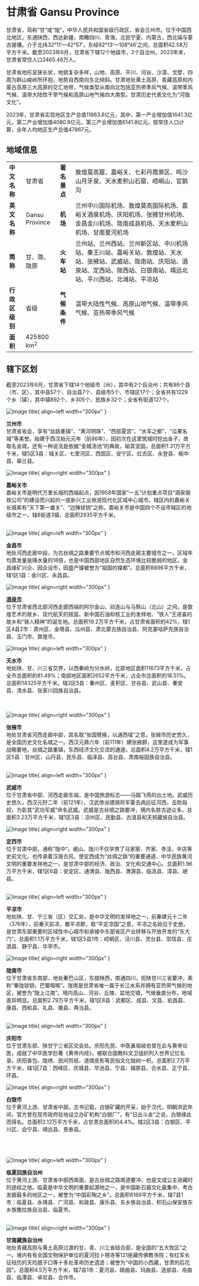 # 甘肃省 Gansu Province

甘肃省，简称“甘”或“陇”，中华人民共和国省级行政区，省会兰州市。位于中国西北地区，东通陕西，西达新疆，南瞰四川、青海，北扼宁夏、内蒙古，西北端与蒙古接壤。介于北纬32°11′—42°57′，东经92°13′—108°46′之间，总面积42.58万平方千米。截至2023年6月，甘肃省下辖12个地级市，2个自治州。2023年末，甘肃省常住人口2465.48万人。

甘肃省地形呈狭长状，地貌复杂多样，山地、高原、平川、河谷、沙漠、戈壁，四周为群山峻岭所环抱，地势自西南向东北倾斜。甘肃地处黄土高原、青藏高原和内蒙古高原三大高原的交汇地带，气候类型从南向北包括亚热带季风气候、温带季风气候、温带大陆性干旱气候和高原山地气候四大类型。甘肃历史代表文化为“河陇文化”。

2023年，甘肃省实现地区生产总值11863.8亿元，其中，第一产业增加值1641.3亿元，第二产业增加值4080.8亿元，第三产业增加值6141.8亿元。按常住人口计算，全年人均地区生产总值47867元。

## 地域信息

<style>
    table,tr,td,th {
        border-collapse: collapse !important;
        border: none !important;
    }
    table th:first-of-type {
        width: 5%;
    }
    table th:nth-of-type(2) {
        width: 25%;
    }
    table th:nth-of-type(3) {
        width: 5%;
    }
    table th:nth-of-type(4) {
        width: 65%;
    }
</style>

|  |  |  |  |
| ---------- | --------- | ------------ | -------------- |
| **中文名称** | 甘肃省  | **著名景点** | 敦煌莫高窟、嘉峪关、七彩丹霞景区、鸣沙山月牙泉、天水麦积山石窟、崆峒山、官鹅沟 |
| **英文名称** | Gansu Province  | **机场** | 兰州中川国际机场、敦煌莫高国际机场、嘉峪关酒泉机场、庆阳机场、张掖甘州机场、金昌金川机场、陇南成县机场、天水麦积山机场、甘南夏河机场 |
| **简称** | 甘、陇、陇原  | **火车站** | 兰州站、兰州西站、兰州新区站、中川机场站、秦王川站、嘉峪关站、敦煌站、天水站、张掖站、武威站、陇南站、庆阳站、酒泉站、定西站、陇西站、白银南站、靖远北站、平川西站、北滩站、平凉站 |
| **行政区级别** | 省级  | **气候条件** | 温带大陆性气候、高原山地气候、温带季风气候、亚热带季风气候 |
| **面积** | 425800 km<sup>2</sup>  |  |  |


## 辖下区划

截至2023年6月，甘肃省下辖14个地级市（州），其中有2个自治州；共有86个县（市、区），其中县57个、自治县7个、县级市5个、市辖区17个；全省共有1229个乡（镇），其中镇892个、乡305个、民族乡32个；全省有街道127个。

![Image title](images/Lanzhou.jpg/){ align=left width="300px" }

**兰州市**<br/>
甘肃省省会，享有“丝路重镇”、“黄河明珠”、“西部夏宫”、“水车之都”、“瓜果名城”等美誉。始建于西汉始元元年（前86年），因初次在这里筑城时挖出金子，故取名金城，还有一种说法是依据“金城汤池”的典故，喻其坚固。总面积1.31万平方千米，辖5区3县：城关区、七里河区、西固区、安宁区、红古区、永登县、榆中县、皋兰县。


![Image title](images/Jiayuguan.jpg/){ align=right width="300px" }

**嘉峪关市**<br/>
嘉峪关市是明代万里长城的西端起点，因1958年国家“一五”计划重点项目“酒泉钢铁公司”的建设而兴起的一座新兴工业旅游现代化区域中心城市。辖区内的嘉峪关长城素有“天下第一雄关”、“边陲锁钥”之称。嘉峪关市是中国四个不设市辖区的地级市之一，辖8街道3镇，总面积2935平方千米。<br/><br/>


![Image title](images/Jinchang.jpg/){ align=left width="300px" }

**金昌市**<br/>
地处河西走廊中段，为古丝绸之路重要节点城市和河西走廊主要城市之一，区域年均蒸发量是降水量的18倍，也是中国西部地区自然生态环境比较脆弱的地区。金昌缘矿兴企、因企设市，因盛产镍被誉为“祖国的镍都”。总面积8896平方千米，辖1区1县：金川区、永昌县。


![Image title](images/Jiuquan.jpg/){ align=right width="300px" }

<a href="CityAndStateAttractions/Jiuquan"> **酒泉市** <br/></a>
位于甘肃省西北部河西走廊西端的阿尔金山、祁连山与马鬃山（北山）之间。是敦煌艺术的故乡、现代航天的摇篮、新中国石油和核工业的发祥地、“铁人”王进喜的故乡和“铁人精神”的诞生地。总面积19.2万平方千米，占甘肃省面积的42%，辖1区4县2市：肃州区、金塔县、瓜州县、肃北蒙古族自治县、阿克塞哈萨克族自治县、玉门市、敦煌市。


![Image title](images/Tianshui.jpg/){ align=left width="300px" }

**天水市**<br/>
地处陕、甘、川三省交界，以西秦岭为分水岭，北部地区面积11673平方千米，占全市总面积的81.49%；南部地区面积2652平方千米，占全市总面积的18.51%。总面积14325平方千米。辖2区5县：秦州区、麦积区、甘谷县、武山县、秦安县、清水县、张家川回族自治县。<br/><br/><br/>


![Image title](images/Zhangye.jpg/){ align=right width="300px" }

**张掖市**<br/>
地处甘肃省河西走廊中部，其名取“张国臂掖，以通西域”之意。张掖市历史悠久，是全国历史文化名城之一。西汉元鼎六年（前111年）建张掖郡，这里遂成为军事战略要地，丝绸之路重镇，东西经济文化交流的通道。总面积4.2万平方千米，辖1区5县：甘州区、山丹县、民乐县、临泽县、高台县、肃南裕固族自治县。<br/><br/>


![Image title](images/Wuwei.jpg/){ align=left width="300px" }

**武威市**<br/>
位于甘肃省中部、河西走廊东端，是中国旅游标志——马踏飞燕的出土地。武威历史悠久，西汉元狩二年（前121年），汉武帝派骠骑将军霍去病远征河西，击败匈奴，为彰其“武功军威”命名武威。武威是古丝绸之路要冲，境内名胜古迹众多。总面积3.23万平方千米，辖1区3县：凉州区、民勤县、古浪县和天祝藏族自治县。


![Image title](images/Dingxi.jpg/){ align=right width="300px" }

**定西市**<br/>
位于甘肃中部，通称“陇中”。岷山、陇川不仅孕育了马家窑、齐家、寺洼、辛店等史前文化，也传承着汉唐古风，使定西成为“丝绸之路”的重要通道、中华民族黄河文明的重要发祥地之一。是甘肃中部的经济、政治、文化和交通中心。总面积1.96万平方千米，辖1区6县：安定区、通渭县、陇西县、渭源县、临洮县、漳县、岷县。<br/><br/>


![Image title](images/Pingliang.jpg/){ align=left width="300px" }

**平凉市**<br/>
地处陕、甘、宁三省（区）交汇处，是中华文明的发祥地之一，前秦建元十二年（376年），前秦灭前凉，置平凉郡，取“平定凉国”之意，平凉之名始见于史册。是甘肃东部重要的区域性中心城市和承接中东部省区产业转移与开放开发的“东大门”。总面积1.1万平方千米，辖1区5县1市：崆峒区、泾川县、灵台县、崇信县、庄浪县、静宁县、华亭市。


![Image title](images/Longnan.jpg/){ align=right width="300px" }

**陇南市**<br/>
位于甘肃省东南部，地处秦巴山区，东接陕西，南通四川，扼陕甘川三省要冲，素称“秦陇锁钥，巴蜀咽喉”。陇南是甘肃省唯一属于长江水系并拥有亚热带气候的地区，被誉为“陇上江南”。境内高山、河谷、丘陵、盆地交错，气候垂直分布，地域差异明显。总面积2.79万平方千米，辖1区8县：武都区、成县、文县、宕昌县、康县、西和县、礼县、徽县、两当县。<br/><br/>


![Image title](images/Qingyang.jpg/){ align=left width="300px" }

**庆阳市**<br/>
位于甘肃东部、陕甘宁三省区交会处。庆阳先民、中医鼻祖岐伯曾在此与黄帝论医，成就了中华医学巨著《黄帝内经》，被联合国教科文卫组织列入世界记忆名录。庆阳香包、陇绣、民间剪纸、道情皮影等民俗文化独树一帜。总面积2.7万平方千米，辖1区7县：西峰区、庆城县、华池县、宁县、镇原县、合水县、正宁县、环县。


![Image title](images/Baiyin.jpg/){ align=right width="300px" }

**白银市**<br/>
位于黄河上游、甘肃省中部。志书记载，白银矿藏的开采，始于汉代，明朝洪武年间，官方曾在现市政府驻地设立办矿机构“白银厂”，有“日出斗金”之说，白银缘此而得名。总面积2.12万平方千米，占甘肃总面积的4.4%。辖2区3县：白银区、平川区、会宁县、靖远县、景泰县。<br/><br/><br/><br/>


![Image title](images/Linxia.jpg/){ align=left width="300px" }

**临夏回族自治州**<br/>
位于黄河上游、甘肃省中部西南面，是古丝绸之路南道要冲，也是文成公主进藏时的途经之地。临夏是中华文明的重要起源地之一，是中国新石器文化最集中、考古发掘最多的地区之一，被誉为“中国彩陶之乡”。总面积8169平方千米，辖7县1市：临夏县、永靖县、广河县、和政县、康乐县、东乡族自治县、积石山保安族东乡族撒拉族自治县、临夏市。<br/><br/>


![Image title](images/Gannan.jpg/){ align=right width="300px" }

**甘南藏族自治州**<br/>
地处青藏高原与黄土高原过渡的甘、青、川三省结合部，是全国的“五大牧区”之一。境内有有全国文物保护单位的夏河拉卜楞寺等121座藏传佛教寺院；有红军长征经历的天险腊子口等十多处革命历史遗迹；被誉为“中国的小西藏，甘肃的后花园”。总面积4.5万平方千米，辖7县1市：夏河县、碌曲县、玛曲县、迭部县、舟曲县、临潭县、卓尼县、合作市。
